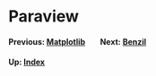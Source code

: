 # Paraview

#### Previous: [Matplotlib](matplotlib) &nbsp;&nbsp;&nbsp;&nbsp;&nbsp;&nbsp; Next: [Benzil](benzil)
#### Up: [Index](index)
